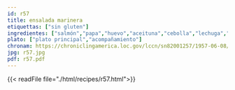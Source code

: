 ```yaml
---
id: r57
title: ensalada marinera
etiquettas: ["sin gluten"]
ingredientes: ["salmón","papa","huevo","aceituna","cebolla","lechuga","aceite","sal","jugo de un limón","tomate"]
plato: ["plato principal","acompañamiento"]
chronam: https://chroniclingamerica.loc.gov/lccn/sn82001257/1957-06-08/ed-1/seq-5/
jpg: r57.jpg
pdf: r57.pdf
---
```


{{< readFile file="./html/recipes/r57.html">}}
